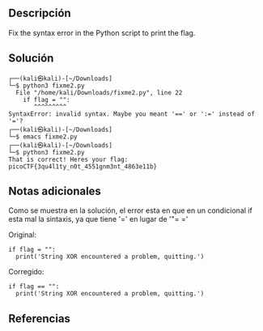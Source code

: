 ## Descripción
Fix the syntax error in the Python script to print the flag.

## Solución
```bash()
┌──(kali㉿kali)-[~/Downloads]
└─$ python3 fixme2.py 
  File "/home/kali/Downloads/fixme2.py", line 22
    if flag = "":
       ^^^^^^^^^
SyntaxError: invalid syntax. Maybe you meant '==' or ':=' instead of '='?                        
┌──(kali㉿kali)-[~/Downloads]
└─$ emacs fixme2.py                         
┌──(kali㉿kali)-[~/Downloads]
└─$ python3 fixme2.py
That is correct! Heres your flag: picoCTF{3qu4l1ty_n0t_4551gnm3nt_4863e11b}
```

## Notas adicionales
Como se muestra en la solución, el error esta en que en un condicional if esta mal la sintaxis, ya que tiene '=' en lugar de '"= ='

Original:
```python()
if flag = "":
  print('String XOR encountered a problem, quitting.')
```
Corregido:
```python()
if flag == "":
  print('String XOR encountered a problem, quitting.')
```

## Referencias 